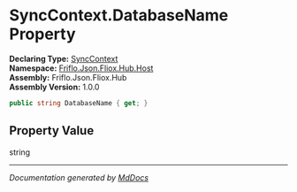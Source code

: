 ﻿<!--  
  <auto-generated>   
    The contents of this file were generated by a tool.  
    Changes to this file may be list if the file is regenerated  
  </auto-generated>   
-->

# SyncContext.DatabaseName Property

**Declaring Type:** [SyncContext](../index.md)  
**Namespace:** [Friflo.Json.Fliox.Hub.Host](../../index.md)  
**Assembly:** Friflo.Json.Fliox.Hub  
**Assembly Version:** 1.0.0

```csharp
public string DatabaseName { get; }
```

## Property Value

string

___

*Documentation generated by [MdDocs](https://github.com/ap0llo/mddocs)*
